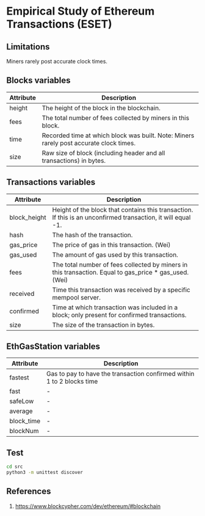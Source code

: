 # Empirical Study of Ethereum Transactions (ESET)

## Limitations

Miners rarely post accurate clock times.

## Blocks variables

| Attribute	 | Description |
| ------------- | ------------- |
| height  | The height of the block in the blockchain.  |
| fees  | The total number of fees collected by miners in this block.  |
| time | Recorded time at which block was built. Note: Miners rarely post accurate clock times. |
| size | Raw size of block (including header and all transactions) in bytes. |

## Transactions variables

| Attribute	 | Description |
| ------------- | ------------- |
| block_height  | Height of the block that contains this transaction. If this is an unconfirmed transaction, it will equal -1.  |
| hash  | The hash of the transaction. |
| gas_price | The price of gas in this transaction. (Wei) |
| gas_used | The amount of gas used by this transaction. |
| fees | The total number of fees collected by miners in this transaction. Equal to gas_price * gas_used. (Wei) |
| received | Time this transaction was received by a specific mempool server. |
| confirmed | Time at which transaction was included in a block; only present for confirmed transactions. |
| size | The size of the transaction in bytes. |

## EthGasStation variables

| Attribute	 | Description |
| ------------- | ------------- |
| fastest | Gas to pay to have the transaction confirmed within 1 to 2 blocks time |
| fast | - |
| safeLow | - |
| average | - |
| block_time | - |
| blockNum | - |

## Test

```bash 
cd src
python3 -m unittest discover
```

## References

1. https://www.blockcypher.com/dev/ethereum/#blockchain
